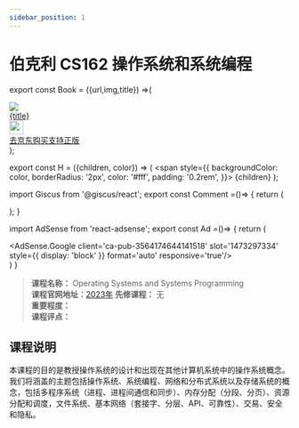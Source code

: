 ```yaml
---
sidebar_position: 1
---
```


# 伯克利 CS162 操作系统和系统编程

export const Book = ({url,img,title}) =>(
<div class="bookitem">
  <a href={url} target="_blank" class="book-content">
    <div class="book-img">
      <img src={img} />
    </div>
    <div class="book-detail">
      <div class="book-title">{title}</div>
      <div class="boook-desc">
        <img width="25" height="25" src="https://hackweek-1251009918.cos.ap-shanghai.myqcloud.com/hackway/cs/jd.svg" />
        <div class="book-jd">去京东购买支持正版</div>
      </div>
    </div>
  </a>
  </div> 
);

export const H = ({children, color}) => (
  <span
    style={{
      backgroundColor: color,
      borderRadius: '2px',
      color: '#fff',
      padding: '0.2rem',
    }}>
    {children}
  </span>
);

import Giscus from '@giscus/react';
export const Comment =()=> {
  return (
   <div className="comments-container">
      <Giscus
        src="https://giscus.app/client.js"
        id="comments"
        repo="lidongyx/hackwaydoc"
        repoId="R_kgDOHUMOyA"
        category="Announcements"
        categoryId="DIC_kwDOHUMOyM4CPCtD"
        mapping="title"
        reactionsEnabled="1"
        emitMetadata="0"
        inputPosition="top"
        theme="light"
        lang="zh-CN"
        crossorigin="anonymous"
      />
    </div>
  );
}

import AdSense from 'react-adsense';
export const Ad =()=> {
  return (
    <div className="ad-container">
      <AdSense.Google
        client='ca-pub-3564174644141518'
        slot='1473297334'
        style={{ display: 'block' }}
        format='auto'
        responsive='true'/>
    </div>
  )
}

>**课程名称：** Operating Systems and Systems Programming   
**课程官网地址：**[2023年](https://cs162.org/)
**先修课程：** 无  
**重要程度：**     
**课程评点：** 

## 课程说明
本课程的目的是教授操作系统的设计和出现在其他计算机系统中的操作系统概念。我们将涵盖的主题包括操作系统、系统编程、网络和分布式系统以及存储系统的概念，包括多程序系统（进程、进程间通信和同步）、内存分配（分段、分页）、资源分配和调度，文件系统、基本网络（套接字、分层、API、可靠性）、交易、安全和隐私。


<Comment></Comment>


